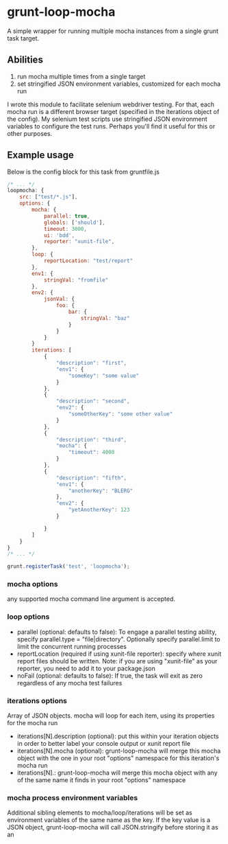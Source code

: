 # grunt-loop-mocha

A simple wrapper for running multiple mocha instances from a single grunt task target.

## Abilities

1. run mocha multiple times from a single target
2. set stringified JSON environment variables, customized for each mocha run

I wrote this module to facilitate selenium webdriver testing. For that, each mocha run is a different browser target
(specified in the iterations object of the config). My selenium test scripts
use stringified JSON environment variables to configure the test runs. Perhaps you'll find it useful for this or other purposes.

## Example usage

Below is the config block for this task from gruntfile.js

```javascript
/* ... */
loopmocha: {
	src: ["test/*.js"],
	options: {
		mocha: {
			parallel: true,
			globals: ['should'],
			timeout: 3000,
			ui: 'bdd',
			reporter: "xunit-file",
		},
		loop: {
		    reportLocation: "test/report"
		},
		env1: {
			stringVal: "fromfile"
		},
		env2: {
			jsonVal: {
				foo: {
					bar: {
						stringVal: "baz"
					}
				}
			}
		}
		iterations: [
			{
				"description": "first",
				"env1": {
					"someKey": "some value"
				}
			},
			{
				"description": "second",
				"env2": {
					"someOtherKey": "some other value"
				}
			},
			{
				"description": "third",
				"mocha": {
					"timeout": 4000
				}
			},
			{
				"description": "fifth",
				"env1": {
					"anotherKey": "BLERG"
				},
				"env2": {
					"yetAnotherKey": 123
				}

			}
		]
	}
}
/* ... */

grunt.registerTask('test', 'loopmocha');
```

### mocha options

any supported mocha command line argument is accepted.

### loop options

* parallel (optional: defaults to false): To engage a parallel testing ability, specify parallel.type = "file|directory". Optionally specify parallel.limit to limit the concurrent running processes
* reportLocation (required if using xunit-file reporter): specify where xunit report files should be written. Note: if you are using "xunit-file" as your reporter, you need to add it to your package.json
* noFail (optional: defaults to false): If true, the task will exit as zero regardless of any mocha test failures

### iterations options
Array of JSON objects. mocha will loop for each item, using its properties for the mocha run
  * iterations[N].description (optional): put this within your iteration objects in order to better label your console output or xunit report file
  * iterations[N].mocha (optional): grunt-loop-mocha will merge this mocha object with the one in your root "options" namespace for this iteration's mocha run
  * iterations[N].<mocha process env variables>: grunt-loop-mocha will merge this mocha object with any of the same name it finds in your root "options" namespace


### mocha process environment variables
Additional sibling elements to mocha/loop/iterations will be set as environment variables of the same name as the key. If the key value is a JSON object,
grunt-loop-mocha will call JSON.stringify before storing it as an

